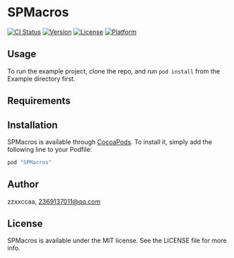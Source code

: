 # SPMacros

[![CI Status](http://img.shields.io/travis/zzxxccaa/SPMacros.svg?style=flat)](https://travis-ci.org/zzxxccaa/SPMacros)
[![Version](https://img.shields.io/cocoapods/v/SPMacros.svg?style=flat)](http://cocoapods.org/pods/SPMacros)
[![License](https://img.shields.io/cocoapods/l/SPMacros.svg?style=flat)](http://cocoapods.org/pods/SPMacros)
[![Platform](https://img.shields.io/cocoapods/p/SPMacros.svg?style=flat)](http://cocoapods.org/pods/SPMacros)

## Usage

To run the example project, clone the repo, and run `pod install` from the Example directory first.

## Requirements

## Installation

SPMacros is available through [CocoaPods](http://cocoapods.org). To install
it, simply add the following line to your Podfile:

```ruby
pod "SPMacros"
```

## Author

zzxxccaa, 2369137011@qq.com

## License

SPMacros is available under the MIT license. See the LICENSE file for more info.
